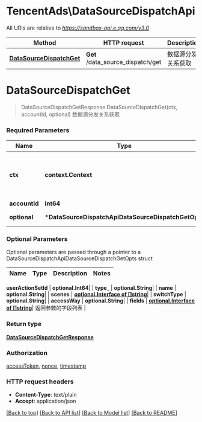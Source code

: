 # TencentAds\DataSourceDispatchApi

All URIs are relative to *https://sandbox-api.e.qq.com/v3.0*

Method | HTTP request | Description
------------- | ------------- | -------------
[**DataSourceDispatchGet**](DataSourceDispatchApi.md#DataSourceDispatchGet) | **Get** /data_source_dispatch/get | 数据源分发关系获取


# **DataSourceDispatchGet**
> DataSourceDispatchGetResponse DataSourceDispatchGet(ctx, accountId, optional)
数据源分发关系获取

### Required Parameters

Name | Type | Description  | Notes
------------- | ------------- | ------------- | -------------
 **ctx** | **context.Context** | context for authentication, logging, cancellation, deadlines, tracing, etc.
  **accountId** | **int64**|  | 
 **optional** | ***DataSourceDispatchApiDataSourceDispatchGetOpts** | optional parameters | nil if no parameters

### Optional Parameters
Optional parameters are passed through a pointer to a DataSourceDispatchApiDataSourceDispatchGetOpts struct

Name | Type | Description  | Notes
------------- | ------------- | ------------- | -------------

 **userActionSetId** | **optional.Int64**|  | 
 **type_** | **optional.String**|  | 
 **name** | **optional.String**|  | 
 **scenes** | [**optional.Interface of []string**](string.md)|  | 
 **switchType** | **optional.String**|  | 
 **accessWay** | **optional.String**|  | 
 **fields** | [**optional.Interface of []string**](string.md)| 返回参数的字段列表 | 

### Return type

[**DataSourceDispatchGetResponse**](DataSourceDispatchGetResponse.md)

### Authorization

[accessToken](../README.md#accessToken), [nonce](../README.md#nonce), [timestamp](../README.md#timestamp)

### HTTP request headers

 - **Content-Type**: text/plain
 - **Accept**: application/json

[[Back to top]](#) [[Back to API list]](../README.md#documentation-for-api-endpoints) [[Back to Model list]](../README.md#documentation-for-models) [[Back to README]](../README.md)

